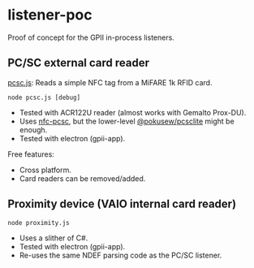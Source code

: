 # listener-poc

Proof of concept for the GPII in-process listeners.

## PC/SC external card reader
[pcsc.js](pcsc.js): Reads a simple NFC tag from a MiFARE 1k RFID card.

```
node pcsc.js [debug]
```

* Tested with ACR122U reader (almost works with Gemalto Prox-DU).
* Uses [nfc-pcsc](https://www.npmjs.com/package/nfc-pcsc), but the lower-level [@pokusew/pcsclite](https://www.npmjs.com/package/@pokusew/pcsclite) might be enough.
* Tested with electron (gpii-app).

Free features:

* Cross platform.
* Card readers can be removed/added.

## Proximity device (VAIO internal card reader)

```
node proximity.js
```

* Uses a slither of C#.
* Tested with electron (gpii-app).
* Re-uses the same NDEF parsing code as the PC/SC listener.
